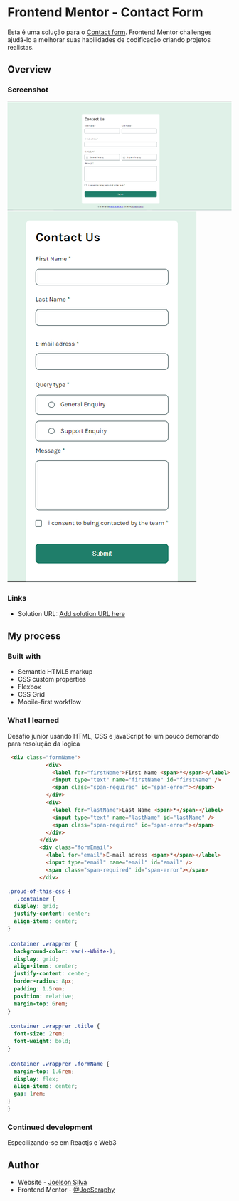 # Frontend Mentor - Contact Form

Esta é uma solução para o [Contact form](https://www.frontendmentor.io/challenges/contact-form--G-hYlqKJj). Frontend Mentor challenges ajudá-lo a melhorar suas habilidades de codificação criando projetos realistas.

## Overview

### Screenshot

![Desktop](.github/desktop1.png)
![Mobile](.github/mobile1.png)

### Links

- Solution URL: [Add solution URL here](https://your-solution-url.com)

## My process

### Built with

- Semantic HTML5 markup
- CSS custom properties
- Flexbox
- CSS Grid
- Mobile-first workflow

### What I learned

Desafio junior usando  HTML, CSS e javaScript foi um pouco demorando para resolução da logica

```html
 <div class="formName">
            <div>
              <label for="firstName">First Name <span>*</span></label>
              <input type="text" name="firstName" id="firstName" />
              <span class="span-required" id="span-error"></span>
            </div>
            <div>
              <label for="lastName">Last Name <span>*</span></label>
              <input type="text" name="lastName" id="lastName" />
              <span class="span-required" id="span-error"></span>
            </div>
          </div>
          <div class="formEmail">
            <label for="email">E-mail adress <span>*</span></label>
            <input type="email" name="email" id="email" />
            <span class="span-required" id="span-error"></span>
          </div>
```

```css
.proud-of-this-css {
   .container {
  display: grid;
  justify-content: center;
  align-items: center;
}

.container .wrapprer {
  background-color: var(--White-);
  display: grid;
  align-items: center;
  justify-content: center;
  border-radius: 8px;
  padding: 1.5rem;
  position: relative;
  margin-top: 6rem;
}

.container .wrapprer .title {
  font-size: 2rem;
  font-weight: bold;
}

.container .wrapprer .formName {
  margin-top: 1.6rem;
  display: flex;
  align-items: center;
  gap: 1rem;
}
}
```

### Continued development

Especilizando-se em Reactjs e Web3

## Author

- Website - [Joelson Silva](https://joelson-portfollio.vercel.app/)
- Frontend Mentor - [@JoeSeraphy](https://www.frontendmentor.io/profile/JoeSeraphy)
